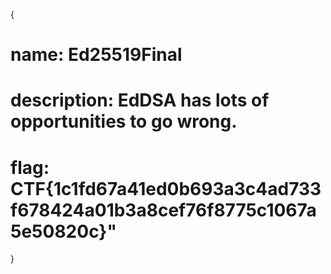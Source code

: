 {

# name: Ed25519Final
# description: EdDSA has lots of opportunities to go wrong.




# flag: CTF{1c1fd67a41ed0b693a3c4ad733f678424a01b3a8cef76f8775c1067a5e50820c}"

}

